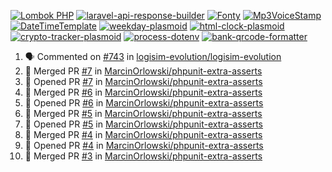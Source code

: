 [![Lombok PHP](https://github-readme-stats.vercel.app/api/pin/?username=MarcinOrlowski&repo=lombok-php&theme=default&hide_border=true&title_color=87c9c3&text_color=62696d&icon_color=636a6d&bg_color=30393e)](https://github.com/MarcinOrlowski/lombok-php)
[![laravel-api-response-builder](https://github-readme-stats.vercel.app/api/pin/?username=MarcinOrlowski&repo=laravel-api-response-builder&theme=default&hide_border=true&title_color=87c9c3&text_color=62696d&icon_color=636a6d&bg_color=30393e)](https://github.com/MarcinOrlowski/laravel-api-response-builder)
[![Fonty](https://github-readme-stats.vercel.app/api/pin/?username=MarcinOrlowski&repo=Fonty&theme=default&hide_border=true&title_color=87c9c3&text_color=62696d&icon_color=636a6d&bg_color=30393e)](https://github.com/MarcinOrlowski/Fonty)
[![Mp3VoiceStamp](https://github-readme-stats.vercel.app/api/pin/?username=MarcinOrlowski&repo=Mp3VoiceStamp&theme=default&hide_border=true&title_color=87c9c3&text_color=62696d&icon_color=636a6d&bg_color=30393e)](https://github.com/MarcinOrlowski/Mp3VoiceStamp)
[![DateTimeTemplate](https://github-readme-stats.vercel.app/api/pin/?username=MarcinOrlowski&repo=DateTimeTemplate&theme=default&hide_border=true&title_color=87c9c3&text_color=62696d&icon_color=636a6d&bg_color=30393e)](https://github.com/MarcinOrlowski/DateTimeTemplate)
[![weekday-plasmoid](https://github-readme-stats.vercel.app/api/pin/?username=MarcinOrlowski&repo=weekday-plasmoid&theme=default&hide_border=true&title_color=87c9c3&text_color=62696d&icon_color=636a6d&bg_color=30393e)](https://github.com/MarcinOrlowski/weekday-plasmoid)
[![html-clock-plasmoid](https://github-readme-stats.vercel.app/api/pin/?username=MarcinOrlowski&repo=html-clock-plasmoid&theme=default&hide_border=true&title_color=87c9c3&text_color=62696d&icon_color=636a6d&bg_color=30393e)](https://github.com/MarcinOrlowski/html-clock-plasmoid)
[![crypto-tracker-plasmoid](https://github-readme-stats.vercel.app/api/pin/?username=MarcinOrlowski&repo=crypto-tracker-plasmoid&theme=default&hide_border=true&title_color=87c9c3&text_color=62696d&icon_color=636a6d&bg_color=30393e)](https://github.com/MarcinOrlowski/crypto-tracker-plasmoid)
[![process-dotenv](https://github-readme-stats.vercel.app/api/pin/?username=MarcinOrlowski&repo=process-dotenv&theme=default&hide_border=true&title_color=87c9c3&text_color=62696d&icon_color=636a6d&bg_color=30393e)](https://github.com/MarcinOrlowski/process-dotenv)
[![bank-qrcode-formatter](https://github-readme-stats.vercel.app/api/pin/?username=MarcinOrlowski&repo=bank-qrcode-formatter&theme=default&hide_border=true&title_color=87c9c3&text_color=62696d&icon_color=636a6d&bg_color=30393e)](https://github.com/MarcinOrlowski/bank-qrcode-formatter)

<!--START_SECTION:activity-->
1. 🗣 Commented on [#743](https://github.com/logisim-evolution/logisim-evolution/issues/743) in [logisim-evolution/logisim-evolution](https://github.com/logisim-evolution/logisim-evolution)
2. 🎉 Merged PR [#7](https://github.com/MarcinOrlowski/phpunit-extra-asserts/pull/7) in [MarcinOrlowski/phpunit-extra-asserts](https://github.com/MarcinOrlowski/phpunit-extra-asserts)
3. 💪 Opened PR [#7](https://github.com/MarcinOrlowski/phpunit-extra-asserts/pull/7) in [MarcinOrlowski/phpunit-extra-asserts](https://github.com/MarcinOrlowski/phpunit-extra-asserts)
4. 🎉 Merged PR [#6](https://github.com/MarcinOrlowski/phpunit-extra-asserts/pull/6) in [MarcinOrlowski/phpunit-extra-asserts](https://github.com/MarcinOrlowski/phpunit-extra-asserts)
5. 💪 Opened PR [#6](https://github.com/MarcinOrlowski/phpunit-extra-asserts/pull/6) in [MarcinOrlowski/phpunit-extra-asserts](https://github.com/MarcinOrlowski/phpunit-extra-asserts)
6. 🎉 Merged PR [#5](https://github.com/MarcinOrlowski/phpunit-extra-asserts/pull/5) in [MarcinOrlowski/phpunit-extra-asserts](https://github.com/MarcinOrlowski/phpunit-extra-asserts)
7. 💪 Opened PR [#5](https://github.com/MarcinOrlowski/phpunit-extra-asserts/pull/5) in [MarcinOrlowski/phpunit-extra-asserts](https://github.com/MarcinOrlowski/phpunit-extra-asserts)
8. 🎉 Merged PR [#4](https://github.com/MarcinOrlowski/phpunit-extra-asserts/pull/4) in [MarcinOrlowski/phpunit-extra-asserts](https://github.com/MarcinOrlowski/phpunit-extra-asserts)
9. 💪 Opened PR [#4](https://github.com/MarcinOrlowski/phpunit-extra-asserts/pull/4) in [MarcinOrlowski/phpunit-extra-asserts](https://github.com/MarcinOrlowski/phpunit-extra-asserts)
10. 🎉 Merged PR [#3](https://github.com/MarcinOrlowski/phpunit-extra-asserts/pull/3) in [MarcinOrlowski/phpunit-extra-asserts](https://github.com/MarcinOrlowski/phpunit-extra-asserts)
<!--END_SECTION:activity-->
